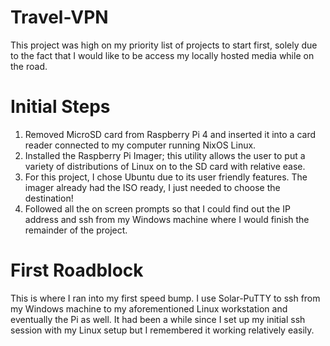 # Travel-VPN

 This project was high on my priority list of projects to start first, solely due to the fact that I would like to be access my locally hosted media while on the road.

# Initial Steps
 1. Removed MicroSD card from Raspberry Pi 4 and inserted it into a card reader connected to my computer running NixOS Linux.
 2. Installed the Raspberry Pi Imager; this utility allows the user to put a variety of distributions of Linux on to the SD card with relative ease.
 3. For this project, I chose Ubuntu due to its user friendly features. The imager already had the ISO ready, I just needed to choose the destination!
 4. Followed all the on screen prompts so that I could find out the IP address and ssh from my Windows machine where I would finish the remainder of the project.

# First Roadblock

 This is where I ran into my first speed bump. I use Solar-PuTTY to ssh from my Windows machine to my aforementioned Linux workstation and eventually the Pi as well. It had been a while since I set up my initial ssh session with my Linux setup but I remembered it working relatively easily. 
 

